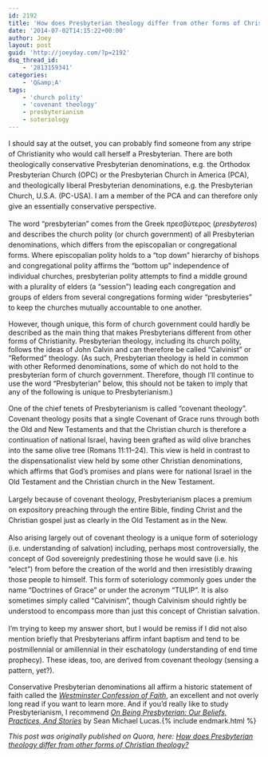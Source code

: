 ```yaml
---
id: 2192
title: 'How does Presbyterian theology differ from other forms of Christian theology?'
date: '2014-07-02T14:15:22+00:00'
author: Joey
layout: post
guid: 'http://joeyday.com/?p=2192'
dsq_thread_id:
    - '2813159341'
categories:
    - 'Q&amp;A'
tags:
    - 'church polity'
    - 'covenant theology'
    - presbyterianism
    - soteriology
---
```


<span style="line-height:1.5em;">I should say at the outset, you can probably find someone from any stripe of Christianity who would call herself a Presbyterian. There are both theologically conservative Presbyterian denominations, e.g. the Orthodox Presbyterian Church (OPC) or the Presbyterian Church in America (PCA), and theologically liberal Presbyterian denominations, e.g. the Presbyterian Church, U.S.A. (PC-USA). I am a member of the PCA and can therefore only give an essentially conservative perspective.</span>

<span style="line-height:1.5em;">The word “presbyterian” comes from the Greek πρεσβύτερος (</span>*presbyteros*<span style="line-height:1.5em;">) and describes the church polity (or church government) of all Presbyterian denominations, which differs from the episcopalian or congregational forms. Where episcopalian polity holds to a “top down” hierarchy of bishops and congregational polity affirms the “bottom up” independence of individual churches, presbyterian polity attempts to find a middle ground with a plurality of elders (a “session”) leading each congregation and groups of elders from several congregations forming wider “presbyteries” to keep the churches mutually accountable to one another.</span>

However, though unique, this form of church government could hardly be described as the main thing that makes Presbyterians different from other forms of Christianity. Presbyterian theology, including its church polity, follows the ideas of John Calvin and can therefore be called “Calvinist” or “Reformed” theology. (As such, Presbyterian theology is held in common with other Reformed denominations, some of which do not hold to the presbyterian form of church government. Therefore, though I’ll continue to use the word “Presbyterian” below, this should not be taken to imply that any of the following is unique to Presbyterianism.)

<span style="line-height:1.5em;">One of the chief tenets of Presbyterianism is called “covenant theology”. Covenant theology posits that a single Covenant of Grace runs through both the Old and New Testaments and that the Christian church is therefore a continuation of national Israel, having been grafted as wild olive branches into the same olive tree (</span><span style="line-height:1.5em;">Romans 11:11–24</span><span style="line-height:1.5em;">). This view is held in contrast to the dispensationalist view held by some other Christian denominations, which affirms that God’s promises and plans were for national Israel in the Old Testament and the Christian church in the New Testament.</span>

<span style="line-height:1.5em;">Largely because of covenant theology, Presbyterianism places a premium on expository preaching through the entire Bible, finding Christ and the Christian gospel just as clearly in the Old Testament as in the New.</span>

<span style="line-height:1.5em;">Also arising largely out of covenant theology is a unique form of soteriology (i.e. understanding of salvation) including, perhaps most controversially, the concept of God sovereignly predestining those he would save (i.e. his “elect”) from before the creation of the world and then irresistibly drawing those people to himself. This form of soteriology commonly goes under the name “Doctrines of Grace” or under the acronym “TULIP”. It is also sometimes simply called “Calvinism”, though Calvinism should rightly be understood to encompass more than just this concept of Christian salvation.</span>

<span style="line-height:1.5em;">I’m trying to keep my answer short, but I would be remiss if I did not also mention briefly that Presbyterians affirm infant baptism and tend to be postmillennial or amillennial in their eschatology (understanding of end time prophecy). These ideas, too, are derived from covenant theology (sensing a pattern, yet?).</span>

Conservative Presbyterian denominations all affirm a historic statement of faith called the *[Westminster Confession of Faith](http://www.opc.org/wcf.html)*, an excellent and not overly long read if you want to learn more. And if you’d really like to study Presbyterianism, I recommend *[On Being Presbyterian: Our Beliefs, Practices, And Stories](http://amzn.com/1596380195/)* by Sean Michael Lucas.{% include endmark.html %}

*This post was originally published on Quora, here: [How does Presbyterian theology differ from other forms of Christian theology?](https://www.quora.com/Religion/How-does-Presbyterian-theology-differ-from-other-forms-of-Christian-theology)*